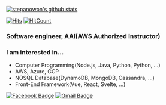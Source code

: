 [![stepanowon's github stats](https://github-readme-stats.vercel.app/api?username=stepanowon)](https://github.com/stepanowon/github-readme-stats)

[![Hits](https://hits.seeyoufarm.com/api/count/incr/badge.svg?url=https%3A%2F%2Fgithub.com%2Fstepanowon)](https://hits.seeyoufarm.com)
[![HitCount](http://hits.dwyl.io/Naereen/badges.svg)](http://hits.dwyl.io/Naereen/badges)

### Software engineer, AAI(AWS Authorized Instructor)

### I am interested in...
* Computer Programming(Node.js, Java, Python, Python, ...)
* AWS, Azure, GCP
* NOSQL Database(DynamoDB, MongoDB, Cassandra, ...)
* Front-End Framework(Vue, React, Svelte, ...)

[![Facebook Badge](https://img.shields.io/badge/facebook-1877f2?style=flat-square&logo=facebook&logoColor=white&link=https://www.facebook.com/stepanowon)](https://www.facebook.com/stepanowon)
[![Gmail Badge](https://img.shields.io/badge/Gmail-d14836?style=flat-square&logo=Gmail&logoColor=white&link=mailto:stepanowon@gmail.com)](mailto:stepanowon@gmail.com)
	

